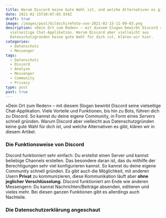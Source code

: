 ```yaml
---
title: Warum Discord keine Gute Wahl ist, und welche Alternativen es gibt
date: 2021-02-15T10:07:03.934Z
draft: true
image: /images/post/bildschirmfoto-von-2021-02-15-11-09-03.png
description: »Dein Ort zum Reden« – mit diesem Slogan bewirbt Discord seine
  vielseitige Chat-Applikation. Warum Discord aber vielleicht aus
  Datenschutzgründen keine gute Wahl für dich ist, klären wir hier.
categories:
  - Datenschutz
  - Messenger
tags:
  - Datenschutz
  - Discord
  - Analyse
  - Messenger
  - Community
  - Privacy
type: post
post: true
---
```

»Dein Ort zum Reden« – mit diesem Slogan bewirbt Discord seine vielseitige Chat-Applikation. Viele Vorteile und Funktionen, bis hin zu Bots, führen dich zu Discord. So kannst du deine eigene Community, in Form eines *Servers* schnell gründen. 
Warum Discord aber vielleicht aus Datenschutzgründen keine gute Wahl für dich ist, und welche Alternativen es gibt, klären wir in diesem Artikel.

### Die Funktionsweise von Discord
Discord funktioniert sehr einfach: Du erstellst einen Server und kannst beliebige Channels erstellen. Das besondere daran ist, das du mithilfe der Berechtigungen sehr viel konfigurieren kannst. So kannst du deine eigene Community schnell gründen. Es gibt auch die Möglichkeit, mit anderen Usern **Privat** zu kommunizieren, diese Kommunikation läuft aber **ohne jeglicher Verschlüsselung**.
Discord funktioniert am Ende wie anderen Messengern: Du kannst Nachrichten/Beiträge absenden, editieren und vieles mehr. 
Bei diesen ganzen Funktionen gibt es allerdings auch Nachteile.
### Die Datenschutzerklärung angeschaut
